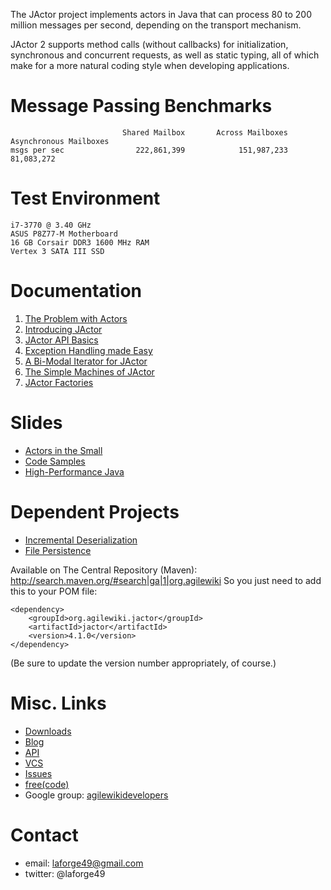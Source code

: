 The JActor project implements actors in Java that can process 80 to 200 million messages
per second, depending on the transport mechanism.

JActor 2 supports method calls (without callbacks) for initialization, synchronous
and concurrent requests, as well as static typing, all of which make for a more
natural coding style when developing applications.

# Message Passing Benchmarks
```
                         Shared Mailbox       Across Mailboxes  Asynchronous Mailboxes
msgs per sec                222,861,399            151,987,233              81,083,272
```

# Test Environment
```
i7-3770 @ 3.40 GHz
ASUS P8Z77-M Motherboard
16 GB Corsair DDR3 1600 MHz RAM
Vertex 3 SATA III SSD
```

# Documentation
1.  [The Problem with Actors](https://www.ibm.com/developerworks/mydeveloperworks/blogs/jactor/entry/the_problem_with_actors56)
1.  [Introducing JActor](https://www.ibm.com/developerworks/mydeveloperworks/blogs/jactor/entry/introducing_jactor4)
1.  [JActor API Basics](https://www.ibm.com/developerworks/mydeveloperworks/blogs/jactor/entry/jactor_api_basics17)
1.  [Exception Handling made Easy](https://www.ibm.com/developerworks/mydeveloperworks/blogs/jactor/entry/exception_handling_made_easy4)
1.  [A Bi-Modal Iterator for JActor](https://www.ibm.com/developerworks/mydeveloperworks/blogs/jactor/entry/a_bi_modal_iterator_for_jactor6)
1.  [The Simple Machines of JActor](https://www.ibm.com/developerworks/mydeveloperworks/blogs/jactor/entry/the_simple_machines_of_jactor4)
1.  [JActor Factories](https://www.ibm.com/developerworks/mydeveloperworks/blogs/jactor/entry/jactor_factories4)

# Slides
*   [Actors in the Small](http://www.slideshare.net/laforge49/actors-in-the-small)
*   [Code Samples](http://www.slideshare.net/laforge49/code-samples-13901008)
*   [High-Performance Java](http://www.slideshare.net/laforge49/high-performancejava)

# Dependent Projects
*   [Incremental Deserialization](https://github.com/laforge49/JID)
*   [File Persistence](https://github.com/laforge49/JFile)

Available on The Central Repository (Maven): http://search.maven.org/#search|ga|1|org.agilewiki
So you just need to add this to your POM file:
```
<dependency>
    <groupId>org.agilewiki.jactor</groupId>
    <artifactId>jactor</artifactId>
    <version>4.1.0</version>
</dependency>
```
(Be sure to update the version number appropriately, of course.)

# Misc. Links
*   [Downloads](https://sourceforge.net/projects/jactor/files/)
*   [Blog](https://sourceforge.net/p/jactor/blog/)
*   [API](http://jactor.sourceforge.net/)
*   [VCS](https://github.com/laforge49/JActor/)
*   [Issues](https://github.com/laforge49/JActor/issues/)
*   [free(code)](http://freecode.com/projects/jactor/)
*   Google group: [agilewikidevelopers](http://groups.google.com/group/agilewikidevelopers/)

# Contact
*   email:   laforge49@gmail.com
*   twitter: @laforge49
